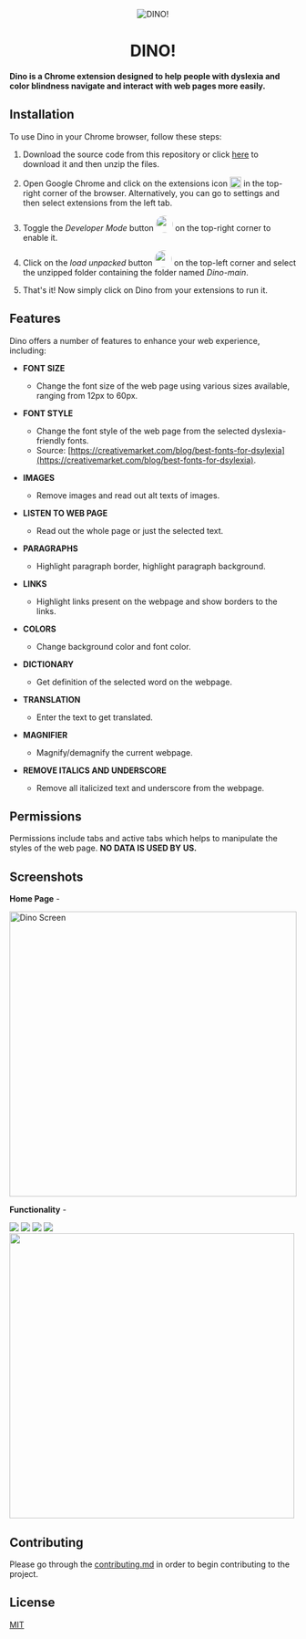 <p align="center">
    <img src="https://user-images.githubusercontent.com/65999534/185781579-e4aba769-4030-4451-a4cd-c3f8b040a9b9.png" alt="DINO!"/>
    <h1 align="center"/>DINO!</h1>
  </p>
  
  
  **Dino is a Chrome extension designed to help people with dyslexia and color blindness navigate and interact with web pages more easily.**
  
  ## Installation
  
  To use Dino in your Chrome browser, follow these steps:
  
  1. Download the source code from this repository or click [here](https://github.com/developer-diganta/Dino/archive/refs/heads/main.zip) to download it and then unzip the files.
  
  2. Open Google Chrome and click on the extensions icon  <img style="vertical-align: text-bottom;height: 20px;" src="https://user-images.githubusercontent.com/65999534/185781474-0fd72351-4424-41a2-aaa1-471364032b2d.png"> in the top-right corner of the browser. Alternatively, you can go to settings and then select extensions from the left tab.
  
  3. Toggle the _Developer Mode_ button <img style="vertical-align: text-bottom;height: 30px; border-radius: 50px;" src="https://user-images.githubusercontent.com/65999534/185781496-046ed1d8-ad0d-43b4-9e99-b415aba52049.png"> on the top-right corner to enable it.
  
  4. Click on the _load unpacked_ button <img style="vertical-align: text-bottom;height: 30px; border-radius: 50px;" src="https://user-images.githubusercontent.com/65999534/185781513-3372b565-a6b8-43c0-997c-0cdaa1940074.png"> on the top-left corner and select the unzipped folder containing the folder named _Dino-main_.
  
  5. That's it! Now simply click on Dino from your extensions to run it.

  ## Features
  
  Dino offers a number of features to enhance your web experience, including:

  - **FONT SIZE**
    - Change the font size of the web page using various sizes available, ranging from 12px to 60px.

  - **FONT STYLE** 
    - Change the font style of the web page from the selected dyslexia-friendly fonts. 
    - Source: [https://creativemarket.com/blog/best-fonts-for-dsylexia](https://creativemarket.com/blog/best-fonts-for-dsylexia).

  - **IMAGES** 
    - Remove images and read out alt texts of images.

  - **LISTEN TO WEB PAGE**
    - Read out the whole page or just the selected text.

  - **PARAGRAPHS**
    - Highlight paragraph border, highlight paragraph background.

  - **LINKS**
    - Highlight links present on the webpage and show borders to the links.

  - **COLORS**
    - Change background color and font color.

  - **DICTIONARY**
    - Get definition of the selected word on the webpage.

  - **TRANSLATION**
    - Enter the text to get translated.

  - **MAGNIFIER**
    - Magnify/demagnify the current webpage.

  - **REMOVE ITALICS AND UNDERSCORE**
    - Remove all italicized text and underscore from the webpage.

## Permissions

Permissions include tabs and active tabs which helps to manipulate the styles of the web page. **NO DATA IS USED BY US.**

## Screenshots

**Home Page** -

  <img style="width:100%; height:500px;" src="https://user-images.githubusercontent.com/65999534/185781708-674819ae-8ee7-4d97-b8a7-9c7a07219a47.png" alt="Dino Screen"/>

**Functionality** -

  <img src="https://user-images.githubusercontent.com/65999534/185781763-af709c69-0a06-4918-a978-96f9248b58f1.png">
  <img src="https://user-images.githubusercontent.com/65999534/185781826-33c396dd-0375-4aa6-b0d5-2f1583f132ca.png">
  <img src="https://user-images.githubusercontent.com/65999534/185781957-b8328634-1cd9-4899-9886-17973a301efa.png">
  <img src="https://user-images.githubusercontent.com/95307102/214767488-4d60b90e-daee-4ef6-a42b-3b30b8e55353.png"> 
  <img style=" height:500px;" src="https://user-images.githubusercontent.com/95307102/214767338-3d48c9bc-90e8-465c-bbdf-164ddc4cae0c.png">

## Contributing
Please go through the [contributing.md](contributing.md) in order to begin contributing to the project.

## License
[MIT](https://choosealicense.com/licenses/mit/)
